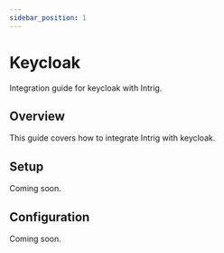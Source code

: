 ```yaml
---
sidebar_position: 1
---
```


# Keycloak

Integration guide for keycloak with Intrig.

## Overview

This guide covers how to integrate Intrig with keycloak.

## Setup

Coming soon.

## Configuration

Coming soon.
